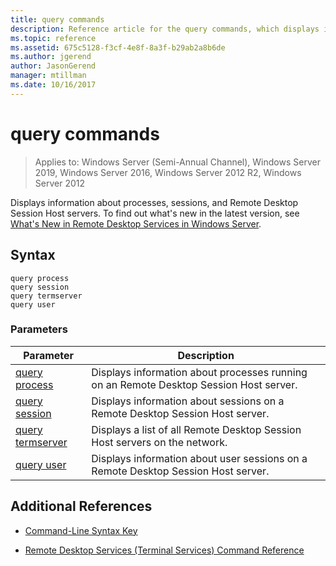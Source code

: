 ```yaml
---
title: query commands
description: Reference article for the query commands, which displays information about processes, sessions, and Remote Desktop Session Host servers.
ms.topic: reference
ms.assetid: 675c5128-f3cf-4e8f-8a3f-b29ab2a8b6de
ms.author: jgerend
author: JasonGerend
manager: mtillman
ms.date: 10/16/2017
---
```


# query commands

> Applies to: Windows Server (Semi-Annual Channel), Windows Server 2019, Windows Server 2016, Windows Server 2012 R2, Windows Server 2012

Displays information about processes, sessions, and Remote Desktop Session Host servers. To find out what's new in the latest version, see [What's New in Remote Desktop Services in Windows Server](/previous-versions/windows/it-pro/windows-server-2012-r2-and-2012/dn283323(v=ws.11)).

## Syntax

```
query process
query session
query termserver
query user
```

### Parameters

| Parameter | Description |
|--|--|
| [query process](query-process.md) | Displays information about processes running on an Remote Desktop Session Host server. |
| [query session](query-session.md) | Displays information about sessions on a Remote Desktop Session Host server. |
| [query termserver](query-termserver.md) | Displays a list of all Remote Desktop Session Host servers on the network. |
| [query user](query-user.md) | Displays information about user sessions on a Remote Desktop Session Host server. |

## Additional References

- [Command-Line Syntax Key](command-line-syntax-key.md)

- [Remote Desktop Services (Terminal Services) Command Reference](remote-desktop-services-terminal-services-command-reference.md)
